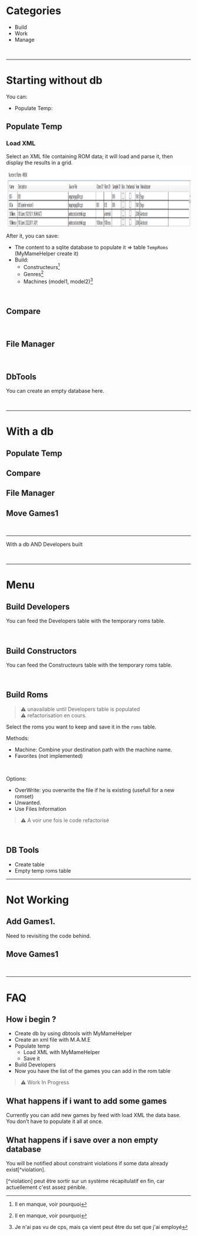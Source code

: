 # Categories
- Build
- Work
- Manage

<br>

----

# Starting without db
You can:
- Populate Temp: 


## Populate Temp
### Load XML
Select an XML file containing ROM data; it will load and parse it, then display the results in a grid.
<img width="1651" height="165" alt="2025-10-28_20h07_12" src="./_Ressources/populate_sample.png" />

After it, you can save:
- The content to a sqlite database to populate it => table `TempRoms` (MyMameHelper create it)
- Build:
    - Constructeurs[^inc]
    - Genres[^inc]
    - Machines (model1, model2)[^Mach]

[^inc]: Il en manque, voir pourquoi
[^Mach]: Je n'ai pas vu de cps, mais ça vient peut être du set que j'ai employé

<br>

## Compare

<br>

## File Manager
<br>

## DbTools
You can create an empty database here.

<br>

----

# With a db
## Populate Temp
## Compare
## File Manager
## Move Games1

<br>

----
With a db AND Developers built




<br>

----
# Menu
## Build Developers
You can feed the Developers table with the temporary roms table.

<br>

## Build Constructors
You can feed the Constructeurs table with the temporary roms table.

<br>

## Build Roms
> :warning: unavailable until Developers table is populated  
> :warning: refactorisation en cours.

Select the roms you want to keep and save it in the `roms` table.

Methods:
- Machine: Combine your destination path with the machine name.
- Favorites (not implemented)

<br>

Options:
- OverWrite: you overwrite the file if he is existing (usefull for a new romset)
- Unwanted.
- Use Files Information
> :warning: A voir une fois le code refactorisé

<br>

## DB Tools
- Create table
- Empty temp roms table



----

# Not Working
## Add Games1.
Need to revisiting the code behind.

## Move Games1

<br>

----

# FAQ
## How i begin ?
- Create db by using dbtools with MyMameHelper
- Create an xml file with M.A.M.E
- Populate temp 
    - Load XML with MyMameHelper
    - Save it
- Build Developers
- Now you have the list of the games you can add in the rom table

> :warning: Work In Progress

## What happens if i want to add some games
Currently you can add new games by feed with load XML the data base. You don’t have to populate it all at once.

## What happens if i save over a non empty database
You will be notified about constraint violations if some data already exist[^violation]. 

[^violation] peut être sortir sur un système récapitulatif en fin, car actuellement c'est assez pénible.
